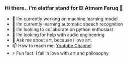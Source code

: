 ### Hi there.. i'm elatfar stand for El Atmam Faruq 👋

- 🔭 I’m currently working on machine learning model
- 🌱 I’m currently learning automatic speech recognition
- 👯 I’m looking to collaborate on python enthusiast
- 🤔 I’m looking for help with audio engineering
- 💬 Ask me about art, because i love art. 
- 📫 How to reach me: [Youtube Channel](https://www.youtube.com/channel/UCnAtyJ77_1OD3wSdkNc4CGg)
- ⚡ Fun fact: I fall in love with art and philosophy
